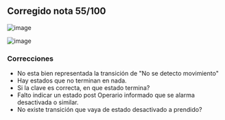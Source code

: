 ## Corregido nota 55/100

![image](https://github.com/jporro/AnalisisDeLaInformacion/assets/103942784/92372969-3855-44e7-8c1c-28c23580f0cf)

![image](https://github.com/jporro/AnalisisDeLaInformacion/assets/103942784/55e1aa12-c34f-4d12-9293-e8706bc626f6)

### Correcciones
- No esta bien representada la transición de "No se detecto movimiento"
- Hay estados que no terminan en nada.
- Si la clave es correcta, en que estado termina?
- Falto indicar un estado post Operario informado que se alarma desactivada o similar.
- No existe transición que vaya de estado desactivado a prendido?
